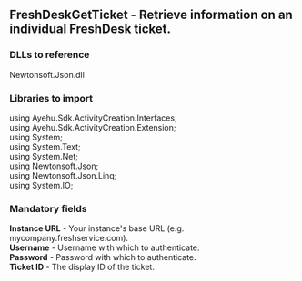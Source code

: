## FreshDeskGetTicket - Retrieve information on an individual FreshDesk ticket.

### DLLs to reference
Newtonsoft.Json.dll

### Libraries to import
using Ayehu.Sdk.ActivityCreation.Interfaces;<br>
using Ayehu.Sdk.ActivityCreation.Extension;<br>
using System;<br>
using System.Text;<br>
using System.Net;<br>
using Newtonsoft.Json;<br>
using Newtonsoft.Json.Linq;<br>
using System.IO;<br>

### Mandatory fields
**Instance URL**	- Your instance's base URL (e.g. mycompany.freshservice.com).<br>
**Username**			- Username with which to authenticate.<br>
**Password**      - Password with which to authenticate.<br>
**Ticket ID**     - The display ID of the ticket.
